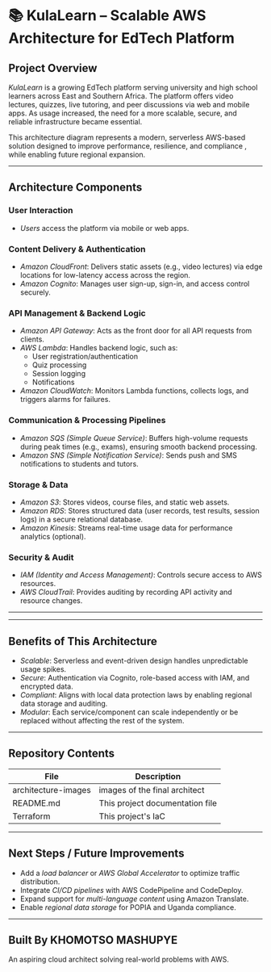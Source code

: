 # 📚 KulaLearn – Scalable AWS Architecture for EdTech Platform

##  Project Overview

*KulaLearn* is a growing EdTech platform serving university and high school learners across East and Southern Africa. The platform offers video lectures, quizzes, live tutoring, and peer discussions via web and mobile apps. As usage increased, the need for a more scalable, secure, and reliable infrastructure became essential.

This architecture diagram represents a modern, serverless AWS-based solution designed to improve performance, resilience, and compliance , while enabling future regional expansion.

---

##  Architecture Components

### User Interaction
- *Users* access the platform via mobile or web apps.

### Content Delivery & Authentication
- *Amazon CloudFront*: Delivers static assets (e.g., video lectures) via edge locations for low-latency access across the region.
- *Amazon Cognito*: Manages user sign-up, sign-in, and access control securely.

### API Management & Backend Logic
- *Amazon API Gateway*: Acts as the front door for all API requests from clients.
- *AWS Lambda*: Handles backend logic, such as:
  - User registration/authentication
  - Quiz processing
  - Session logging
  - Notifications
- *Amazon CloudWatch*: Monitors Lambda functions, collects logs, and triggers alarms for failures.

### Communication & Processing Pipelines
- *Amazon SQS (Simple Queue Service)*: Buffers high-volume requests during peak times (e.g., exams), ensuring smooth backend processing.
- *Amazon SNS (Simple Notification Service)*: Sends push and SMS notifications to students and tutors.

### Storage & Data
- *Amazon S3*: Stores videos, course files, and static web assets.
- *Amazon RDS*: Stores structured data (user records, test results, session logs) in a secure relational database.
- *Amazon Kinesis*: Streams real-time usage data for performance analytics (optional).

### Security & Audit
- *IAM (Identity and Access Management)*: Controls secure access to AWS resources.
- *AWS CloudTrail*: Provides auditing by recording API activity and resource changes.

---



---

## Benefits of This Architecture
- *Scalable*: Serverless and event-driven design handles unpredictable usage spikes.
- *Secure*: Authentication via Cognito, role-based access with IAM, and encrypted data.
- *Compliant*: Aligns with local data protection laws by enabling regional data storage and auditing.
- *Modular*: Each service/component can scale independently or be replaced without affecting the rest of the system.

---

## Repository Contents

| File | Description |
|------|-------------|
| architecture-images | images of the final architect |
| README.md                | This project documentation file |
| Terraform                | This project's IaC|
---

## Next Steps / Future Improvements
- Add a *load balancer* or *AWS Global Accelerator* to optimize traffic distribution.
- Integrate *CI/CD pipelines* with AWS CodePipeline and CodeDeploy.
- Expand support for *multi-language content* using Amazon Translate.
- Enable *regional data storage* for POPIA and Uganda compliance.

---

##  Built By KHOMOTSO MASHUPYE
An aspiring cloud architect solving real-world problems with AWS.



